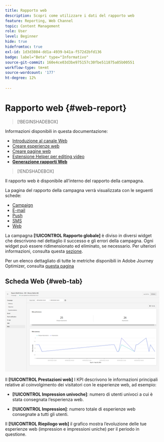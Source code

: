 ```yaml
---
title: Rapporto web
description: Scopri come utilizzare i dati del rapporto web
feature: Reporting, Web Channel
topic: Content Management
role: User
level: Beginner
hide: true
hidefromtoc: true
exl-id: 1d3d3804-dd1a-4939-b41a-f572d2bfd136
badge: label="Beta" type="Informativo"
source-git-commit: 160e4ce03d3be975157c30fbe511875a85b00551
workflow-type: tm+mt
source-wordcount: '177'
ht-degree: 12%

---
```


# Rapporto web {#web-report}

>[!BEGINSHADEBOX]

Informazioni disponibili in questa documentazione:

* [Introduzione al canale Web](get-started-web.md)
* [Creare esperienze web](create-web.md)
* [Creare pagine web](author-web.md)
* [Estensione Helper per editing video](visual-editing-helper.md)
* **[Generazione rapporti Web](web-report.md)**

>[!ENDSHADEBOX]

Il rapporto web è disponibile all’interno del rapporto della campagna.

La pagina del rapporto della campagna verrà visualizzata con le seguenti schede:

* [Campaign](../reports/campaign-global-report.md#campaign-live)
* [E-mail](../reports/campaign-global-report.md#email-live)
* [Push](../reports/campaign-global-report.md#push-live)
* [SMS](../reports/campaign-global-report.md#sms-live)
* [Web](#web-tab)

La campagna **[!UICONTROL Rapporto globale]** è diviso in diversi widget che descrivono nel dettaglio il successo e gli errori della campagna. Ogni widget può essere ridimensionato ed eliminato, se necessario. Per ulteriori informazioni, consulta questa [sezione](../reports/global-report.md#modify-dashboard).

Per un elenco dettagliato di tutte le metriche disponibili in Adobe Journey Optimizer, consulta [questa pagina](../reports/global-report.md#list-of-components-global.md)

## Scheda Web {#web-tab}

![](assets/web-report.png)

Il **[!UICONTROL Prestazioni web]** I KPI descrivono le informazioni principali relative al coinvolgimento dei visitatori con le esperienze web, ad esempio:

* **[!UICONTROL Impression univoche]**: numero di utenti univoci a cui è stata consegnata l’esperienza web.

* **[!UICONTROL Impression]**: numero totale di esperienze web consegnate a tutti gli utenti.

Il **[!UICONTROL Riepilogo web]** il grafico mostra l’evoluzione delle tue esperienze web (impression e impressioni uniche) per il periodo in questione.
